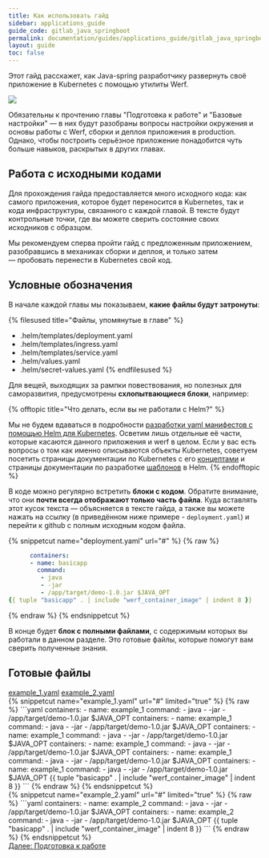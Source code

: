 ```yaml
---
title: Как использовать гайд
sidebar: applications_guide
guide_code: gitlab_java_springboot
permalink: documentation/guides/applications_guide/gitlab_java_springboot/000_task.html
layout: guide
toc: false
---
```


Этот гайд расскажет, как Java-spring разработчику развернуть своё приложение в Kubernetes с помощью утилиты Werf.

![](/images/applications-guide/navigation.png)

Обязательны к прочтению главы "Подготовка к работе" и "Базовые настройки" — в них будут разобраны вопросы настройки окружения и основы работы с Werf, сборки и деплоя приложения в production. Однако, чтобы построить серьёзное приложение понадобится чуть больше навыков, раскрытых в других главах.

## Работа с исходными кодами

Для прохождения гайда предоставляется много исходного кода: как самого приложения, которое будет переносится в Kubernetes, так и кода инфраструктуры, связанного с каждой главой. В тексте будут контрольные точки, где вы можете сверить состояние своих исходников с образцом.

Мы рекомендуем сперва пройти гайд с предложенным приложением, разобравшись в механиках сборки и деплоя, и только затем — пробовать перенести в Kubernetes свой код.

## Условные обозначения

В начале каждой главы мы показываем, **какие файлы будут затронуты**:

{% filesused title="Файлы, упомянутые в главе" %}
- .helm/templates/deployment.yaml
- .helm/templates/ingress.yaml
- .helm/templates/service.yaml
- .helm/values.yaml
- .helm/secret-values.yaml
{% endfilesused %}

Для вещей, выходящих за рампки повествования, но полезных для саморазвития, предусмотрены **схлопытвающиеся блоки**, например:

{% offtopic title="Что делать, если вы не работали с Helm?" %}

Мы не будем вдаваться в подробности [разработки yaml манифестов с помощью Helm для Kubernetes](https://habr.com/ru/company/flant/blog/423239/). Осветим лишь отдельные её части, которые касаются данного приложения и werf в целом. Если у вас есть вопросы о том как именно описываются объекты Kubernetes, советуем посетить страницы документации по Kubernetes с его [концептами](https://kubernetes.io/ru/docs/concepts/) и страницы документации по разработке [шаблонов](https://helm.sh/docs/chart_template_guide/) в Helm.
{% endofftopic %}

В коде можно регулярно встретить **блоки с кодом**. Обратите внимание, что они **почти всегда отображают только часть файла**. Куда вставлять этот кусок текста — объясняется в тексте гайда, а также вы можете нажать на ссылку (в приведённом ниже примере - `deployment.yaml`) и перейти к github с полным исходным кодом файла.

{% snippetcut name="deployment.yaml" url="#" %}
{% raw %}
```yaml
      containers:
      - name: basicapp
        command:
         - java
         - -jar
         - /app/target/demo-1.0.jar $JAVA_OPT
{{ tuple "basicapp" . | include "werf_container_image" | indent 8 }}
```
{% endraw %}
{% endsnippetcut %}

В конце будет **блок с полными файлами**, с содержимым которых вы работали в данном разделе. Это готовые файлы, которые помогут вам сверить полученные знания.

## Готовые файлы

<div class="tabs">
  <a href="javascript:void(0)" class="tabs__btn active" onclick="openTab(event, 'tabs__btn', 'tabs__content', 'example_1')">example_1.yaml</a>
  <a href="javascript:void(0)" class="tabs__btn" onclick="openTab(event, 'tabs__btn', 'tabs__content', 'example_2')">example_2.yaml</a>
</div>

<div id="example_1" class="tabs__content active">
{% snippetcut name="example_1.yaml" url="#" limited="true" %}
{% raw %}
```yaml
      containers:
      - name: example_1
        command:
         - java
         - -jar
         - /app/target/demo-1.0.jar $JAVA_OPT
      containers:
      - name: example_1
        command:
         - java
         - -jar
         - /app/target/demo-1.0.jar $JAVA_OPT
               containers:
      - name: example_1
        command:
         - java
         - -jar
         - /app/target/demo-1.0.jar $JAVA_OPT
      containers:
      - name: example_1
        command:
         - java
         - -jar
         - /app/target/demo-1.0.jar $JAVA_OPT
      containers:
      - name: example_1
        command:
         - java
         - -jar
         - /app/target/demo-1.0.jar $JAVA_OPT
               containers:
      - name: example_1
        command:
         - java
         - -jar
         - /app/target/demo-1.0.jar $JAVA_OPT
{{ tuple "basicapp" . | include "werf_container_image" | indent 8 }}
```
{% endraw %}
{% endsnippetcut %}
</div>
<div id="example_2" class="tabs__content">
{% snippetcut name="example_2.yaml" url="#" limited="true" %}
{% raw %}
```yaml
      containers:
      - name: example_2
        command:
         - java
         - -jar
         - /app/target/demo-1.0.jar $JAVA_OPT
      containers:
      - name: example_2
        command:
         - java
         - -jar
         - /app/target/demo-1.0.jar $JAVA_OPT
{{ tuple "basicapp" . | include "werf_container_image" | indent 8 }}
```
{% endraw %}
{% endsnippetcut %}
</div>

<div>
    <a href="010_preparing.html" class="nav-btn">Далее: Подготовка к работе</a>
</div>

